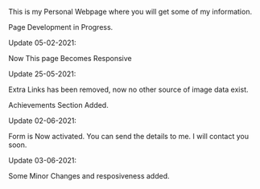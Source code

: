 This is my Personal Webpage where you will get some of my information.

Page Development in Progress.

Update 05-02-2021:

   Now This page Becomes Responsive 
    
Update 25-05-2021:

   Extra Links has been removed, now no other source of image data exist.
    
   Achievements Section Added.
    
Update 02-06-2021:

   Form is Now activated. You can send the details to me. I will contact you soon.
    
Update 03-06-2021:

   Some Minor Changes and resposiveness added.

